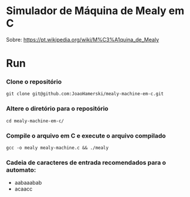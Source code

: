 # Simulador de Máquina de Mealy em C
Sobre: https://pt.wikipedia.org/wiki/M%C3%A1quina_de_Mealy

# Run
### Clone o repositório
```
git clone git@github.com:JoaoHamerski/mealy-machine-em-c.git
```

### Altere o diretório para o repositório
```
cd mealy-machine-em-c/
```

### Compile o arquivo em C e execute o arquivo compilado
```
gcc -o mealy mealy-machine.c && ./mealy
```

### Cadeia de caracteres de entrada recomendados para o automato:
- aabaaabab
- acaacc
